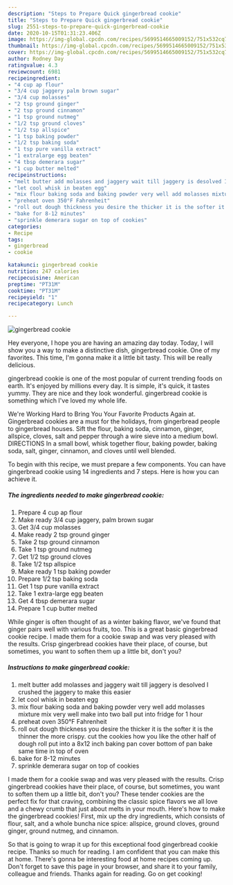 ```yaml
---
description: "Steps to Prepare Quick gingerbread cookie"
title: "Steps to Prepare Quick gingerbread cookie"
slug: 2551-steps-to-prepare-quick-gingerbread-cookie
date: 2020-10-15T01:31:23.406Z
image: https://img-global.cpcdn.com/recipes/5699514665009152/751x532cq70/gingerbread-cookie-recipe-main-photo.jpg
thumbnail: https://img-global.cpcdn.com/recipes/5699514665009152/751x532cq70/gingerbread-cookie-recipe-main-photo.jpg
cover: https://img-global.cpcdn.com/recipes/5699514665009152/751x532cq70/gingerbread-cookie-recipe-main-photo.jpg
author: Rodney Day
ratingvalue: 4.3
reviewcount: 6981
recipeingredient:
- "4 cup ap flour"
- "3/4 cup jaggery palm brown sugar"
- "3/4 cup molasses"
- "2 tsp ground ginger"
- "2 tsp ground cinnamon"
- "1 tsp ground nutmeg"
- "1/2 tsp ground cloves"
- "1/2 tsp allspice"
- "1 tsp baking powder"
- "1/2 tsp baking soda"
- "1 tsp pure vanilla extract"
- "1 extralarge egg beaten"
- "4 tbsp demerara sugar"
- "1 cup butter melted"
recipeinstructions:
- "melt butter add molasses and jaggery wait till jaggery is desolved I crushed the jaggery to make this easier"
- "let cool whisk in beaten egg"
- "mix flour baking soda and baking powder very well add molasses mixture mix very well make into two ball put into fridge for 1 hour"
- "preheat oven 350°F Fahrenheit"
- "roll out dough thickness you desire the thicker it is the softer it is the thinner the more  crispy. cut the cookies how you like the other half of dough roll put into a  8x12 inch baking pan cover bottom of pan bake same time in top of oven"
- "bake for 8-12 minutes"
- "sprinkle demerara sugar on top of cookies"
categories:
- Recipe
tags:
- gingerbread
- cookie

katakunci: gingerbread cookie 
nutrition: 247 calories
recipecuisine: American
preptime: "PT31M"
cooktime: "PT31M"
recipeyield: "1"
recipecategory: Lunch

---
```



![gingerbread cookie](https://img-global.cpcdn.com/recipes/5699514665009152/751x532cq70/gingerbread-cookie-recipe-main-photo.jpg)

Hey everyone, I hope you are having an amazing day today. Today, I will show you a way to make a distinctive dish, gingerbread cookie. One of my favorites. This time, I'm gonna make it a little bit tasty. This will be really delicious.

gingerbread cookie is one of the most popular of current trending foods on earth. It's enjoyed by millions every day. It is simple, it's quick, it tastes yummy. They are nice and they look wonderful. gingerbread cookie is something which I've loved my whole life.

We&#39;re Working Hard to Bring You Your Favorite Products Again at. Gingerbread cookies are a must for the holidays, from gingerbread people to gingerbread houses. Sift the flour, baking soda, cinnamon, ginger, allspice, cloves, salt and pepper through a wire sieve into a medium bowl. DIRECTIONS In a small bowl, whisk together flour, baking powder, baking soda, salt, ginger, cinnamon, and cloves until well blended.


To begin with this recipe, we must prepare a few components. You can have gingerbread cookie using 14 ingredients and 7 steps. Here is how you can achieve it.

<!--inarticleads1-->

##### The ingredients needed to make gingerbread cookie:

1. Prepare 4 cup ap flour
1. Make ready 3/4 cup jaggery, palm brown sugar
1. Get 3/4 cup molasses
1. Make ready 2 tsp ground ginger
1. Take 2 tsp ground cinnamon
1. Take 1 tsp ground nutmeg
1. Get 1/2 tsp ground cloves
1. Take 1/2 tsp allspice
1. Make ready 1 tsp baking powder
1. Prepare 1/2 tsp baking soda
1. Get 1 tsp pure vanilla extract
1. Take 1 extra-large egg beaten
1. Get 4 tbsp demerara sugar
1. Prepare 1 cup butter melted


While ginger is often thought of as a winter baking flavor, we&#39;ve found that ginger pairs well with various fruits, too. This is a great basic gingerbread cookie recipe. I made them for a cookie swap and was very pleased with the results. Crisp gingerbread cookies have their place, of course, but sometimes, you want to soften them up a little bit, don&#39;t you? 

<!--inarticleads2-->

##### Instructions to make gingerbread cookie:

1. melt butter add molasses and jaggery wait till jaggery is desolved I crushed the jaggery to make this easier
1. let cool whisk in beaten egg
1. mix flour baking soda and baking powder very well add molasses mixture mix very well make into two ball put into fridge for 1 hour
1. preheat oven 350°F Fahrenheit
1. roll out dough thickness you desire the thicker it is the softer it is the thinner the more  crispy. cut the cookies how you like the other half of dough roll put into a  8x12 inch baking pan cover bottom of pan bake same time in top of oven
1. bake for 8-12 minutes
1. sprinkle demerara sugar on top of cookies


I made them for a cookie swap and was very pleased with the results. Crisp gingerbread cookies have their place, of course, but sometimes, you want to soften them up a little bit, don&#39;t you? These tender cookies are the perfect fix for that craving, combining the classic spice flavors we all love and a chewy crumb that just about melts in your mouth. Here&#39;s how to make the gingerbread cookies! First, mix up the dry ingredients, which consists of flour, salt, and a whole buncha nice spice: allspice, ground cloves, ground ginger, ground nutmeg, and cinnamon. 

So that is going to wrap it up for this exceptional food gingerbread cookie recipe. Thanks so much for reading. I am confident that you can make this at home. There's gonna be interesting food at home recipes coming up. Don't forget to save this page in your browser, and share it to your family, colleague and friends. Thanks again for reading. Go on get cooking!
